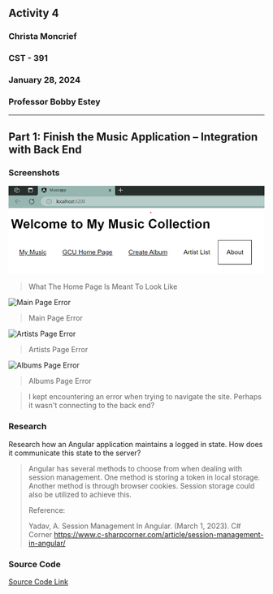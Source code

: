 <!-- Header -->
## **Activity 4**
### **Christa Moncrief**
### **CST - 391**
### **January 28, 2024**
### **Professor Bobby Estey**

---

<!-- Part 1 -->
## Part 1: Finish the Music Application – Integration with Back End
### Screenshots

![Home Page](https://github.com/ScribeEzra/CST-391/blob/main/Media/Activity%204/01.png)
> What The Home Page Is Meant To Look Like

![Main Page Error]()
> Main Page Error

![Artists Page Error]()
> Artists Page Error

![Albums Page Error]()
> Albums Page Error

> I kept encountering an error when trying to navigate the site.
> Perhaps it wasn't connecting to the back end?

### Research

Research how an Angular application maintains a logged in state. How does it communicate this state to the server?

> Angular has several methods to choose from when dealing with session management.
> One method is storing a token in local storage. Another method is through browser cookies.
> Session storage could also be utilized to achieve this.
>
> Reference:
>
> Yadav, A. Session Management In Angular. (March 1, 2023). C# Corner https://www.c-sharpcorner.com/article/session-management-in-angular/

### Source Code

[Source Code Link]()
